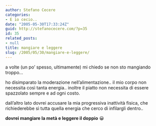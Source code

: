 ```yaml
---
author: Stefano Cecere
categories:
- E io cecio..
date: "2005-05-30T17:33:24Z"
guid: http://stefanocecere.com/?p=35
id: 35
related_posts:
- null
title: mangiare e leggere
slug: /2005/05/30/mangiare-e-leggere/
---
```


a volte (un po&#8217; spesso, ultimamente) mi chiedo se non sto mangiando troppo…

ho disimparato la moderazione nell&#8217;alimentazione.. il mio corpo non necessita cos&#xec; tanta energia.. inoltre il piatto non necessita di essere spazzolato sempre e ad ogni costo.

dall&#8217;altro lato dovrei accusare la mia progressiva inattivit&#xe0; fisica, che richiederebbe s&#xec; tutta quella energia che cerco di infilargli dentro..

**dovrei mangiare la met&#xe0; e leggere il doppio** 😀
